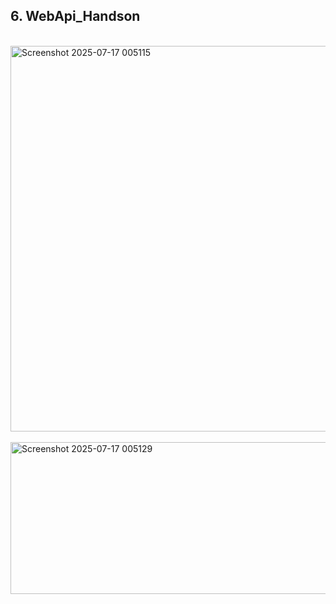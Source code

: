 ## 6. WebApi_Handson
<br>
<img width="1063" height="617" alt="Screenshot 2025-07-17 005115" src="https://github.com/user-attachments/assets/d748fc11-76bc-49dd-b42d-2eb1e85287e1" />
<br>
<br>
<img width="894" height="243" alt="Screenshot 2025-07-17 005129" src="https://github.com/user-attachments/assets/4a97ec19-50db-4de2-91f2-0e3a6c278568" />
